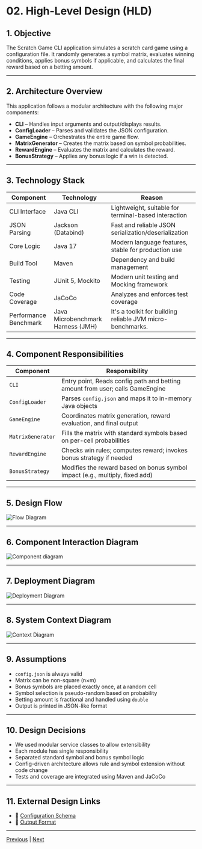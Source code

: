 # 02. High-Level Design (HLD)

## 1. Objective

The Scratch Game CLI application simulates a scratch card game using a configuration file. It randomly generates a symbol matrix, evaluates winning conditions, applies bonus symbols if applicable, and calculates the final reward based on a betting amount.

---

## 2. Architecture Overview

This application follows a modular architecture with the following major components:

- **CLI** – Handles input arguments and output/displays results.
- **ConfigLoader** – Parses and validates the JSON configuration.
- **GameEngine** – Orchestrates the entire game flow.
- **MatrixGenerator** – Creates the matrix based on symbol probabilities.
- **RewardEngine** – Evaluates the matrix and calculates the reward.
- **BonusStrategy** – Applies any bonus logic if a win is detected.

---

## 3. Technology Stack

| Component             | Technology                        | Reason                                                     |
|-----------------------|-----------------------------------|------------------------------------------------------------|
| CLI Interface         | Java CLI                          | Lightweight, suitable for terminal-based interaction       |
| JSON Parsing          | Jackson (Databind)                | Fast and reliable JSON serialization/deserialization       |
| Core Logic            | Java 17                           | Modern language features, stable for production use        |
| Build Tool            | Maven                             | Dependency and build management                            |
| Testing               | JUnit 5, Mockito                  | Modern unit testing and Mocking framework                  |
| Code Coverage         | JaCoCo                            | Analyzes and enforces test coverage                        |
| Performance Benchmark | Java Microbenchmark Harness (JMH) | It's a toolkit for building reliable JVM micro-benchmarks. |
---

## 4. Component Responsibilities

| Component         | Responsibility                                                                |
|-------------------|-------------------------------------------------------------------------------|
| `CLI`             | Entry point, Reads config path and betting amount from user; calls GameEngine |
| `ConfigLoader`    | Parses `config.json` and maps it to in-memory Java objects                    |
| `GameEngine`      | Coordinates matrix generation, reward evaluation, and final output            |
| `MatrixGenerator` | Fills the matrix with standard symbols based on per-cell probabilities        |
| `RewardEngine`    | Checks win rules; computes reward; invokes bonus strategy if needed           |
| `BonusStrategy`   | Modifies the reward based on bonus symbol impact (e.g., multiply, fixed add)  |

---

## 5. Design Flow


![Flow Diagram](./diagrams/out/flow_daigram.png)


---

## 6. Component Interaction Diagram

![Component diagram](./diagrams/out/component_diagram.png)

---

## 7. Deployment Diagram

![Deployment Diagram](./diagrams/out/deployment_diagram.png)

---

## 8. System Context Diagram

![Context Diagram](./diagrams/out/context_diagram.png)

---

## 9. Assumptions

- `config.json` is always valid 
- Matrix can be non-square (n×m)
- Bonus symbols are placed exactly once, at a random cell
- Symbol selection is pseudo-random based on probability
- Betting amount is fractional and handled using `double`
- Output is printed in JSON-like format

---

## 10. Design Decisions

- We used modular service classes to allow extensibility
- Each module has single responsibility
- Separated standard symbol and bonus symbol logic
- Config-driven architecture allows rule and symbol extension without code change
- Tests and coverage are integrated using Maven and JaCoCo

---

## 11. External Design Links

- 🔹 [Configuration Schema](./config_schema.json)
- 🔹 [Output Format](./output_format.md)

---

[Previous](./01_requirements_analysis.md) | [Next](./03_low_level_design.md)
